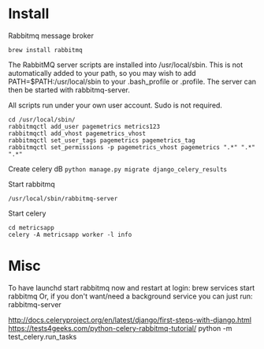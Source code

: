 # Install
Rabbitmq message broker

```brew install rabbitmq```


The RabbitMQ server scripts are installed into /usr/local/sbin. This is not automatically added to your path, so you may wish to add PATH=$PATH:/usr/local/sbin to your .bash_profile or .profile. The server can then be started with rabbitmq-server.

All scripts run under your own user account. Sudo is not required.

```
cd /usr/local/sbin/
rabbitmqctl add_user pagemetrics metrics123
rabbitmqctl add_vhost pagemetrics_vhost
rabbitmqctl set_user_tags pagemetrics pagemetrics_tag
rabbitmqctl set_permissions -p pagemetrics_vhost pagemetrics ".*" ".*" ".*"
```

Create celery dB
```python manage.py migrate django_celery_results```


Start rabbitmq

```/usr/local/sbin/rabbitmq-server ```

Start celery


```
cd metricsapp
celery -A metricsapp worker -l info
```



# Misc

To have launchd start rabbitmq now and restart at login:
  brew services start rabbitmq
Or, if you don't want/need a background service you can just run:
  rabbitmq-server


http://docs.celeryproject.org/en/latest/django/first-steps-with-django.html
https://tests4geeks.com/python-celery-rabbitmq-tutorial/
python -m test_celery.run_tasks